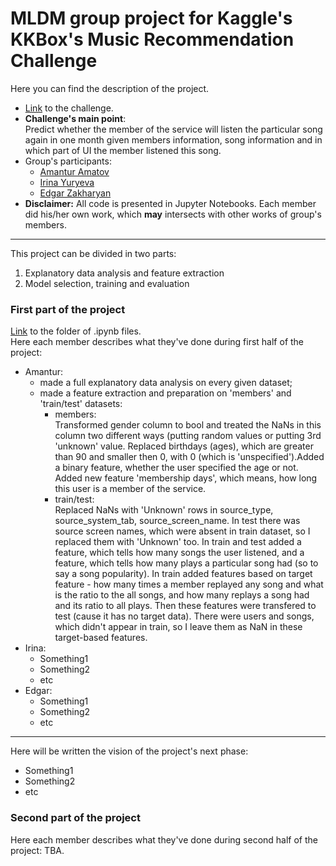 # MLDM group project for Kaggle's KKBox's Music Recommendation Challenge
Here you can find the description of the project.
- [Link](https://www.kaggle.com/c/kkbox-music-recommendation-challenge) to the challenge.
- **Challenge's main point**:  
  Predict whether the member of the service will listen the particular song again in one month given members information, song information and in which part of UI the member listened this song.
- Group's participants: 
  - [Amantur Amatov](https://github.com/amanteur)
  - [Irina Yuryeva](https://github.com/upayuryeva) 
  - [Edgar Zakharyan]()
- **Disclaimer:** All code is presented in Jupyter Notebooks. Each member did his/her own work, which **may** intersects with other works of group's members.

--------
This project can be divided in two parts:
1) Explanatory data analysis and feature extraction
2) Model selection, training and evaluation

### First part of the project
[Link](https://github.com/amanteur/MLDM_KaggleProject/tree/main/Part1) to the folder of .ipynb files.  
Here each member describes what they've done during first half of the project:
- Amantur:
  - made a full explanatory data analysis on every given dataset;
  - made a feature extraction and preparation on 'members' and 'train/test' datasets:
    - members:  
      Transformed gender column to bool and treated the NaNs in this column two different ways (putting random values or putting 3rd 'unknown' value. Replaced birthdays (ages), which are greater than 90 and smaller then 0, with 0 (which is 'unspecified').Added a binary feature, whether the user specified the age or not. Added new feature 'membership days', which means, how long this user is a member of the service.
    - train/test:  
      Replaced NaNs with 'Unknown' rows in source_type, source_system_tab, source_screen_name. In test there was source screen names, which were absent in train dataset, so I replaced them with 'Unknown' too. In train and test added a feature, which tells how many songs the user listened, and a feature, which tells how many plays a particular song had (so to say a song popularity). In train added features based on target feature - how many times a member replayed any song and what is the ratio to the all songs, and how many replays a song had and its ratio to all plays. Then these features were transfered to test (cause it has no target data). There were users and songs, which didn't appear in train, so I leave them as NaN in these target-based features.
- Irina:
  - Something1
  - Something2
  - etc
- Edgar:
  - Something1
  - Something2
  - etc

-------
Here will be written the vision of the project's next phase:
- Something1
- Something2
- etc

### Second part of the project
Here each member describes what they've done during second half of the project:
TBA.

